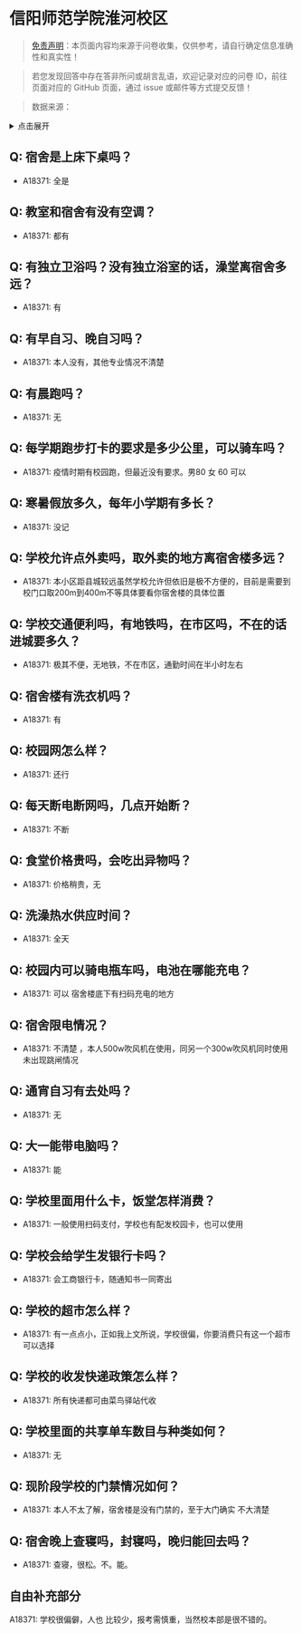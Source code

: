 # 信阳师范学院淮河校区

> [免责声明](https://colleges.chat/#_3)：本页面内容均来源于问卷收集，仅供参考，请自行确定信息准确性和真实性！

> 若您发现回答中存在答非所问或胡言乱语，欢迎记录对应的问卷 ID，前往页面对应的 GitHub 页面，通过 issue 或邮件等方式提交反馈！

> 数据来源：

<details><summary>点击展开</summary>
<ul>
<li>A18371: 匿名 (2023 年 06 月)</li>
</ul>
</details>

## Q: 宿舍是上床下桌吗？

- A18371: 全是

## Q: 教室和宿舍有没有空调？

- A18371: 都有

## Q: 有独立卫浴吗？没有独立浴室的话，澡堂离宿舍多远？

- A18371: 有

## Q: 有早自习、晚自习吗？

- A18371: 本人没有，其他专业情况不清楚

## Q: 有晨跑吗？

- A18371: 无

## Q: 每学期跑步打卡的要求是多少公里，可以骑车吗？

- A18371: 疫情时期有校园跑，但最近没有要求。男80 女 60 可以

## Q: 寒暑假放多久，每年小学期有多长？

- A18371: 没记

## Q: 学校允许点外卖吗，取外卖的地方离宿舍楼多远？

- A18371: 本小区距县城较远虽然学校允许但依旧是极不方便的，目前是需要到校门口取200m到400m不等具体要看你宿舍楼的具体位置

## Q: 学校交通便利吗，有地铁吗，在市区吗，不在的话进城要多久？

- A18371: 极其不便，无地铁，不在市区，通勤时间在半小时左右

## Q: 宿舍楼有洗衣机吗？

- A18371: 有

## Q: 校园网怎么样？

- A18371: 还行

## Q: 每天断电断网吗，几点开始断？

- A18371: 不断

## Q: 食堂价格贵吗，会吃出异物吗？

- A18371: 价格稍贵，无

## Q: 洗澡热水供应时间？

- A18371: 全天

## Q: 校园内可以骑电瓶车吗，电池在哪能充电？

- A18371: 可以 宿舍楼底下有扫码充电的地方

## Q: 宿舍限电情况？

- A18371: 不清楚 ，本人500w吹风机在使用，同另一个300w吹风机同时使用未出现跳闸情况

## Q: 通宵自习有去处吗？

- A18371: 无

## Q: 大一能带电脑吗？

- A18371: 能

## Q: 学校里面用什么卡，饭堂怎样消费？

- A18371: 一般使用扫码支付，学校也有配发校园卡，也可以使用

## Q: 学校会给学生发银行卡吗？

- A18371: 会工商银行卡，随通知书一同寄出

## Q: 学校的超市怎么样？

- A18371: 有一点点小，正如我上文所说，学校很偏，你要消费只有这一个超市可以选择

## Q: 学校的收发快递政策怎么样？

- A18371: 所有快递都可由菜鸟驿站代收

## Q: 学校里面的共享单车数目与种类如何？

- A18371: 无

## Q: 现阶段学校的门禁情况如何？

- A18371: 本人不太了解，宿舍楼是没有门禁的，至于大门确实 不大清楚

## Q: 宿舍晚上查寝吗，封寝吗，晚归能回去吗？

- A18371: 查寝，很松。不。能。

## 自由补充部分

A18371: 学校很偏僻，人也 比较少，报考需慎重，当然校本部是很不错的。